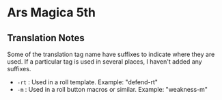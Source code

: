 # Ars Magica 5th


## Translation Notes

Some of the translation tag name have suffixes to indicate where they are used. If a particular tag is used in several places, I haven't added any suffixes.

- `-rt` : Used in a roll template. Example: "defend-rt"
- `-m` : Used in a roll button macros or similar. Example: "weakness-m"
